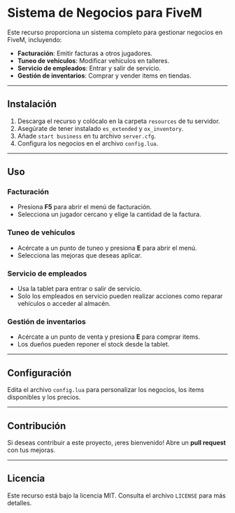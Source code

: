 # Sistema de Negocios para FiveM

Este recurso proporciona un sistema completo para gestionar negocios en FiveM, incluyendo:

- **Facturación**: Emitir facturas a otros jugadores.
- **Tuneo de vehículos**: Modificar vehículos en talleres.
- **Servicio de empleados**: Entrar y salir de servicio.
- **Gestión de inventarios**: Comprar y vender items en tiendas.

---

## Instalación

1. Descarga el recurso y colócalo en la carpeta `resources` de tu servidor.
2. Asegúrate de tener instalado `es_extended` y `ox_inventory`.
3. Añade `start business` en tu archivo `server.cfg`.
4. Configura los negocios en el archivo `config.lua`.

---

## Uso

### Facturación
- Presiona **F5** para abrir el menú de facturación.
- Selecciona un jugador cercano y elige la cantidad de la factura.

### Tuneo de vehículos
- Acércate a un punto de tuneo y presiona **E** para abrir el menú.
- Selecciona las mejoras que deseas aplicar.

### Servicio de empleados
- Usa la tablet para entrar o salir de servicio.
- Solo los empleados en servicio pueden realizar acciones como reparar vehículos o acceder al almacén.

### Gestión de inventarios
- Acércate a un punto de venta y presiona **E** para comprar items.
- Los dueños pueden reponer el stock desde la tablet.

---

## Configuración

Edita el archivo `config.lua` para personalizar los negocios, los items disponibles y los precios.

---

## Contribución

Si deseas contribuir a este proyecto, ¡eres bienvenido! Abre un **pull request** con tus mejoras.

---

## Licencia

Este recurso está bajo la licencia MIT. Consulta el archivo `LICENSE` para más detalles.